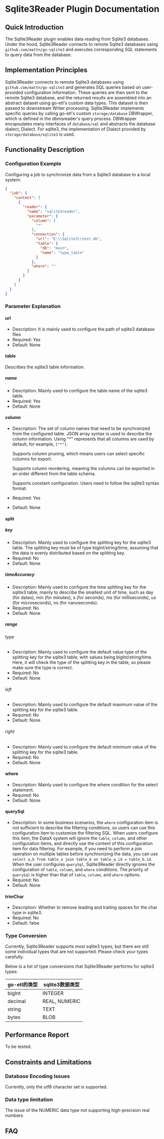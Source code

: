 # Sqlite3Reader Plugin Documentation

## Quick Introduction

The Sqlite3Reader plugin enables data reading from Sqlite3 databases. Under the hood, Sqlite3Reader connects to remote Sqlite3 databases using `github.com/mattn/go-sqlite3` and executes corresponding SQL statements to query data from the database.

## Implementation Principles

Sqlite3Reader connects to remote Sqlite3 databases using `github.com/mattn/go-sqlite3` and generates SQL queries based on user-provided configuration information. These queries are then sent to the remote Sqlite3 database, and the returned results are assembled into an abstract dataset using go-etl's custom data types. This dataset is then passed to downstream Writer processing.
Sqlite3Reader implements specific queries by calling go-etl's custom `storage/database` DBWrapper, which is defined in the dbmsreader's query process. DBWrapper encapsulates many interfaces of `database/sql` and abstracts the database dialect, Dialect. For sqlite3, the implementation of Dialect provided by `storage/database/sqlite3` is used.

## Functionality Description

### Configuration Example

Configuring a job to synchronize data from a Sqlite3 database to a local system:

```json
{
  "job": {
    "content": [
      {
        "reader": {
          "name": "sqlite3reader",
          "parameter": {
            "column": [
              "*"
            ],
            "connection": {
              "url": "E:\\Sqlite3\\test.db",
              "table": {
                "db": "main",
                "name": "type_table"
              }
            },
            "where": ""
          }
        }
      }
    ]
  }
}
```

### Parameter Explanation

#### url

- Description: It is mainly used to configure the path of sqlite3 database files
- Required: Yes
- Default: None

#### table

Describes the sqlite3 table information.

##### name

- Description: Mainly used to configure the table name of the sqlite3 table.
- Required: Yes
- Default: None

#### column

- Description: The set of column names that need to be synchronized from the configured table. JSON array syntax is used to describe the column information. Using "*" represents that all columns are used by default, for example, `["*"]`.

  Supports column pruning, which means users can select specific columns for export.

  Supports column reordering, meaning the columns can be exported in an order different from the table schema.

  Supports constant configuration. Users need to follow the sqlite3 syntax format.

- Required: Yes
- Default: None

#### split

##### key

- Description: Mainly used to configure the splitting key for the sqlite3 table. The splitting key must be of type bigInt/string/time, assuming that the data is evenly distributed based on the splitting key.
- Required: No
- Default: None

##### timeAccuracy

- Description: Mainly used to configure the time splitting key for the sqlite3 table, mainly to describe the smallest unit of time, such as day (for dates), min (for minutes), s (for seconds), ms (for milliseconds), us (for microseconds), ns (for nanoseconds).
- Required: No
- Default: None

##### range

###### type
- Description: Mainly used to configure the default value type of the splitting key for the sqlite3 table, with values being bigInt/string/time. Here, it will check the type of the splitting key in the table, so please make sure the type is correct.
- Required: No
- Default: None

###### left
- Description: Mainly used to configure the default maximum value of the splitting key for the sqlite3 table.
- Required: No
- Default: None

###### right
- Description: Mainly used to configure the default minimum value of the splitting key for the sqlite3 table.
- Required: No
- Default: None

#### where

- Description: Mainly used to configure the where condition for the select statement.
- Required: No
- Default: None

#### querySql

- Description: In some business scenarios, the `where` configuration item is not sufficient to describe the filtering conditions, so users can use this configuration item to customize the filtering SQL. When users configure this item, the DataX system will ignore the `table`, `column`, and other configuration items, and directly use the content of this configuration item for data filtering. For example, if you need to perform a join operation on multiple tables before synchronizing the data, you can use `select a,b from table_a join table_b on table_a.id = table_b.id`.
When the user configures `querySql`, Sqlite3Reader directly ignores the configuration of `table`, `column`, and `where` conditions. The priority of `querySql` is higher than that of `table`, `column`, and `where` options.
- Required: No
- Default: None

#### trimChar

- Description: Whether to remove leading and trailing spaces for the char type in sqlite3.
- Required: No
- Default: false

### Type Conversion

Currently, Sqlite3Reader supports most sqlite3 types, but there are still some individual types that are not supported. Please check your types carefully.

Below is a list of type conversions that Sqlite3Reader performs for sqlite3 types:

| go-etl的类型 | sqlite3数据类型        |
| ------------ |--------------------|
| bigInt |  INTEGER |
| decimal | REAL, NUMERIC |
| string | TEXT |
| bytes | BLOB |

## Performance Report

To be tested.

## Constraints and Limitations

### Database Encoding Issues
Currently, only the utf8 character set is supported.

### Data type limitation
The issue of the NUMERIC data type not supporting high-precision real numbers

## FAQ
